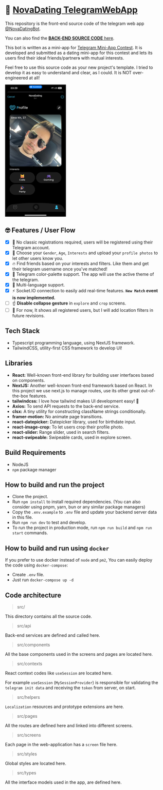 # 🍾 [NovaDating TelegramWebApp](http://t.me/NovaDatingBot/app)

This repository is the front-end source code of the telegram web app [@NovaDatingBot](https://t.me/TeleDatingBot).

You can also find the [**BACK-END SOURCE CODE** here](https://github.com/Sina-KH/Nova-Dating-Service).

This bot is written as a mini-app for [Telegram Mini-App Contest](https://t.me/contest/327).
It is developed and submitted as a dating mini-app for this contest and lets its users find their ideal friends/partner~~s~~ with mutual interests.

Feel free to use this source code as your new project's template. I tried to develop it as easy to understand and clear, as I could. It is NOT over-engineered at all!

<img src="documentations/images/NovaDatingApp-Profile.jpg" width="200" alt="NovaDatingApp-ProfilePic">

## 🤓 Features / User Flow

- [x] 🤘 No classic registrations required, users will be registered using their Telegram account.
- [x] 🥸 Choose your `Gender`, `Age`, `Interests` and upload your `profile photos` to let other users know you.
- [x] 🔥 Find friends based on your interests and filters. Like them and get their telegram username once you've matched!
- [x] 📱 Telegram color-palette support. The app will use the active theme of the telegram.
- [x] 📝  Multi-language support.
- [x] ⚡️ Socket.IO connection to easily add real-time features. **`New Match` event is now implemented.**
- [ ] ☝️ **Disable collapse gesture** in `explore` and `crop` screens.
- [ ] 📍 For now, It shows all registered users, but I will add location filters in future revisions.

## Tech Stack

- Typescript programming language, using NextJS framework.
- TailwindCSS, utility-first CSS framework to develop UI!

## Libraries

- **React:** Well-known front-end library for building user interfaces based on components.
- **NextJS:** Another well-known front-end framework based on React. In this project we use next.js to manage routes, use its other great out-of-the-box features.
- **tailwindcss:** I love how tailwind makes UI development easy! 🤘
- **Axios:** To send API requests to the back-end service.
- **clsx:** A tiny utility for constructing className strings conditionally.
- **framer-motion:** No animate page transitions.
- **react-datepicker:** Datepicker library, used for birthdate input.
- **react-image-crop:** To let users crop their profile photo.
- **react-slider:** Range slider, used in search filters.
- **react-swipeable:** Swipeable cards, used in explore screen. 

## Build Requirements

- NodeJS
- `npm` package manager

## How to build and run the project

- Clone the project.
- Run `npm install` to install required dependencies. (You can also consider using pnpm, yarn, bun or any similar package managers)
- Copy the `.env.example` to `.env` file and update your backend server data in this file.
- Run `npm run dev` to test and develop.
- To run the project in production mode, run `npm run build` and `npm run start` commands.

## How to build and run using `docker`

If you prefer to use docker instead of `node` and `pm2`, You can easily deploy the code using `docker-compose`:

- Create `.env` file.
- Just run `docker-compose up -d`

## Code architecture

> src/

This directory contains all the source code.

> src/api

Back-end services are defined and called here.

> src/components

All the base components used in the screens and pages are located here.

> src/contexts

React context codes like `useSession` are located here.

For example `useSession` (`MySessionProvider`) is responsible for validating the `telegram init data` and receiving the `token` from server, on start.

> src/helpers

`Localization` resources and prototype extensions are here.

> src/pages

All the routes are defined here and linked into different screens.

> src/screens

Each page in the web-application has a `screen` file here.

> src/styles

Global styles are located here.

> src/types

All the interface models used in the app, are defined here.